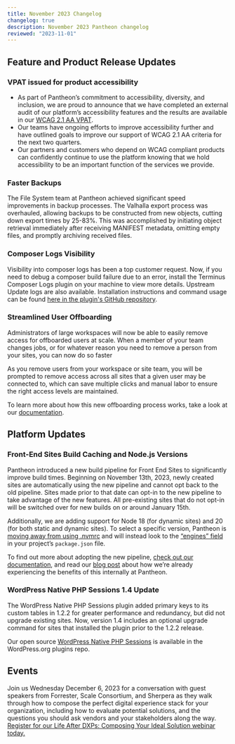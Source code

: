```yaml
---
title: November 2023 Changelog
changelog: true
description: November 2023 Pantheon changelog
reviewed: "2023-11-01"
---
```

## Feature and Product Release Updates
### VPAT issued for product accessibility
* As part of Pantheon’s commitment to accessibility, diversity, and inclusion, we are proud to announce that we have completed an external audit of our platform’s accessibility features and the results are available in our [WCAG 2.1 AA VPAT](https://drive.google.com/file/d/1SYnzTsVNOyK4-5eLRYnNQJArdVsM8JUD/view).
* Our teams have ongoing efforts to improve accessibility further and have outlined goals to improve our support of WCAG 2.1 AA criteria for the next two quarters.
* Our partners and customers who depend on WCAG compliant products can confidently continue to use the platform knowing that we hold accessibility to be an important function of the services we provide.

### Faster Backups
The File System team at Pantheon achieved significant speed improvements in backup processes. The Valhalla export process was overhauled, allowing backups to be constructed from new objects, cutting down export times by 25-83%. This was accomplished by initiating object retrieval immediately after receiving MANIFEST metadata, omitting empty files, and promptly archiving received files.

### Composer Logs Visibility
Visibility into composer logs has been a top customer request. Now, if you need to debug a composer build failure due to an error, install the Terminus Composer Logs plugin on your machine to view more details. Upstream Update logs are also available. Installation instructions and command usage can be found [here in the plugin's GitHub repository](https://github.com/pantheon-systems/terminus-composer-logs-plugin).

### Streamlined User Offboarding
Administrators of large workspaces will now be able to easily remove access for offboarded users at scale. When a member of your team changes jobs, or for whatever reason you need to remove a person from your sites, you can now do so faster

As you remove users from your workspace or site team, you will be prompted to remove access across all sites that a given user may be connected to, which can save multiple clicks and manual labor to ensure the right access levels are maintained.

To learn more about how this new offboarding process works, take a look at our [documentation](/guides/account-mgmt/workspace-sites-teams/teams#remove-a-user).

## Platform Updates
### Front-End Sites Build Caching and Node.js Versions
Pantheon introduced a new build pipeline for Front End Sites to significantly improve build times. Beginning on November 13th, 2023, newly created sites are automatically using the new pipeline and cannot opt back to the old pipeline. Sites made prior to that date can opt-in to the new pipeline to take advantage of the new features. All pre-existing sites that do not opt-in will be switched over for new builds on or around January 15th.

Additionally, we are adding support for Node 18 (for dynamic sites) and 20 (for both static and dynamic sites). To select a specific version, Pantheon is [moving away from using .nvmrc](/guides/decoupled/overview/manage-settings#nodejs-version) and will instead look to the [“engines” field](https://docs.npmjs.com/cli/v8/configuring-npm/package-json#engines) in your project’s `package.json` file.

To find out more about adopting the new pipeline, [check out our documentation](/guides/decoupled/overview/v1-pipeline), and read our [blog post](https://pantheon.io/blog/opt-now-faster-build-pipeline-front-end-sites?utm_medium=email&utm_source=newsletter&utm_content=front_end_sites_blog&utm_campaign=2023_11_PSU_ALL_US_Novemeber_Changelog_Newsletter) about how we’re already experiencing the benefits of this internally at Pantheon.

### WordPress Native PHP Sessions 1.4 Update
The WordPress Native PHP Sessions plugin added primary keys to its custom tables in 1.2.2 for greater performance and redundancy, but did not upgrade existing sites. Now, version 1.4 includes an optional upgrade command for sites that installed the plugin prior to the 1.2.2 release.

Our open source [WordPress Native PHP Sessions](https://wordpress.org/plugins/wp-native-php-sessions/) is available in the WordPress.org plugins repo.
## Events

Join us Wednesday December 6, 2023 for a conversation with guest speakers from Forrester, Scale Consortium, and Sherpera as they walk through how to compose the perfect digital experience stack for your organization, including how to evaluate potential solutions, and the questions you should ask vendors and your stakeholders along the way. [Register for our Life After DXPs: Composing Your Ideal Solution webinar today.](https://pantheon.io/events/webinar/life-after-dxps-composing-your-ideal-solution?utm_medium=email&utm_source=newsletter&utm_content=life_after_dxp_registration_form&utm_campaign=2023_11_PSU_ALL_US_Novemeber_Changelog_Newsletter)
